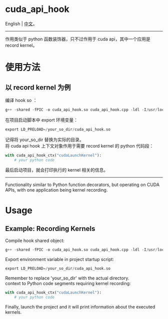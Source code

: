 # cuda_api_hook  

English | [中文](#中文)。  

---  

作用类似于 python 函数装饰器，只不过作用于 cuda api，其中一个应用是 record kernel。

# 使用方法

## 以 record kernel 为例

编译 hook so ：  
```python  
g++ -shared -fPIC -o cuda_api_hook.so cuda_api_hook.cpp -ldl -I/usr/local/cuda-12.8/targets/x86_64-linux/include/  
```
在项目启动脚本中 export 环境变量：  
```python  
export LD_PRELOAD=/your_so_dir/cuda_api_hook.so  
```  
记得将 your_so_dir 替换为实际的目录。  
将 cuda api hook 上下文对象作用于需要 record kernel 的 python 代码段：  
```python  
with cuda_api_hook_ctx("cudaLaunchKernel"):  
    # your python code  
```  
最后启动项目，就会打印执行的 kernel 相关的信息。  

---  

Functionality similar to Python function decorators, but operating on CUDA APIs, with one application being kernel recording.  

# Usage  

## Example: Recording Kernels  

Compile hook shared object:  
```python  
g++ -shared -fPIC -o cuda_api_hook.so cuda_api_hook.cpp -ldl -I/usr/local/cuda-12.8/targets/x86_64-linux/include/  
```
Export environment variable in project startup script:   
```python  
export LD_PRELOAD=/your_so_dir/cuda_api_hook.so  
```  
Remember to replace 'your_so_dir' with the actual directory.  
context to Python code segments requiring kernel recording:  
```python  
with cuda_api_hook_ctx("cudaLaunchKernel"):  
    # your python code  
```  
Finally, launch the project and it will print information about the executed kernels.